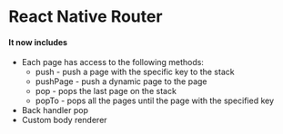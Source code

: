 # React Native Router

#### It now includes
* Each page has access to the following methods:
  * push - push a page with the specific key to the stack
  * pushPage - push a dynamic page to the page
  * pop - pops the last page on the stack
  * popTo - pops all the pages until the page with the specified key
* Back handler pop
* Custom body renderer

